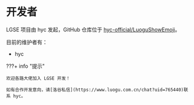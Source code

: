 # 开发者

LGSE 项目由 hyc 发起，GitHub 仓库位于 [hyc-official/LuoguShowEmoji](https://github.com/hyc-official/LuoguShowEmoji)。

目前的维护者有：

- hyc

???+ info "提示"
    
    欢迎各路大佬加入 LGSE 开发！
    
    如有合作开发意向，请[洛谷私信](https://www.luogu.com.cn/chat?uid=765440)联系 hyc。